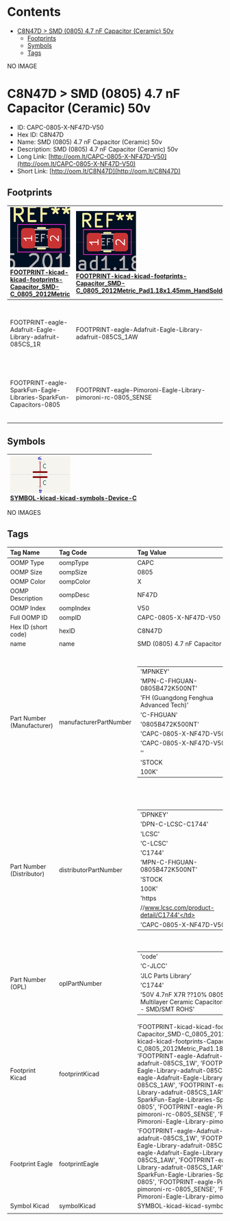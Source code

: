 



Contents
========

* [C8N47D > SMD (0805) 4.7 nF Capacitor (Ceramic) 50v](#c8n47d--smd-0805-47-nf-capacitor-ceramic-50v)
	* [Footprints](#footprints)
	* [Symbols](#symbols)
	* [Tags](#tags)
  
NO IMAGE  
# C8N47D > SMD (0805) 4.7 nF Capacitor (Ceramic) 50v

- ID: CAPC-0805-X-NF47D-V50
- Hex ID: C8N47D
- Name: SMD (0805) 4.7 nF Capacitor (Ceramic) 50v
- Description: SMD (0805) 4.7 nF Capacitor (Ceramic) 50v
- Long Link: [http://oom.lt/CAPC-0805-X-NF47D-V50](http://oom.lt/CAPC-0805-X-NF47D-V50)
- Short Link: [http://oom.lt/C8N47D](http://oom.lt/C8N47D)

## Footprints
  

|[![](https://raw.githubusercontent.com/oomlout/oomlout_OOMP_eda_V2/main/FOOTPRINT/kicad/kicad-footprints/Capacitor_SMD/C_0805_2012Metric/image_140.png)<br>FOOTPRINT-kicad-kicad-footprints-Capacitor_SMD-C_0805_2012Metric](https://github.com/oomlout/oomlout_OOMP_eda_V2/tree/main/FOOTPRINT/kicad/kicad-footprints/Capacitor_SMD/C_0805_2012Metric/)|[![](https://raw.githubusercontent.com/oomlout/oomlout_OOMP_eda_V2/main/FOOTPRINT/kicad/kicad-footprints/Capacitor_SMD/C_0805_2012Metric_Pad1.18x1.45mm_HandSolder/image_140.png)<br>FOOTPRINT-kicad-kicad-footprints-Capacitor_SMD-C_0805_2012Metric_Pad1.18x1.45mm_HandSolder](https://github.com/oomlout/oomlout_OOMP_eda_V2/tree/main/FOOTPRINT/kicad/kicad-footprints/Capacitor_SMD/C_0805_2012Metric_Pad1.18x1.45mm_HandSolder/)|![]()<br>FOOTPRINT-eagle-Adafruit-Eagle-Library-adafruit-085CS_1W|
| :--- | :--- | :--- |
|![]()<br>FOOTPRINT-eagle-Adafruit-Eagle-Library-adafruit-085CS_1R|![]()<br>FOOTPRINT-eagle-Adafruit-Eagle-Library-adafruit-085CS_1AW|![]()<br>FOOTPRINT-eagle-Adafruit-Eagle-Library-adafruit-085CS_1AR|
|![]()<br>FOOTPRINT-eagle-SparkFun-Eagle-Libraries-SparkFun-Capacitors-0805|![]()<br>FOOTPRINT-eagle-Pimoroni-Eagle-Library-pimoroni-rc-0805_SENSE|![]()<br>FOOTPRINT-eagle-Pimoroni-Eagle-Library-pimoroni-rc-0805|
||||

## Symbols
  

|[![](https://raw.githubusercontent.com/oomlout/oomlout_OOMP_eda_V2/main/SYMBOL/kicad/kicad-symbols/Device/C/image_140.png)<br>SYMBOL-kicad-kicad-symbols-Device-C](https://github.com/oomlout/oomlout_OOMP_eda_V2/tree/main/SYMBOL/kicad/kicad-symbols/Device/C/)|||
| :--- | :--- | :--- |
  
NO IMAGES  
## Tags
  

|Tag Name|Tag Code|Tag Value|
| :--- | :--- | :--- |
|OOMP Type|oompType|CAPC|
|OOMP Size|oompSize|0805|
|OOMP Color|oompColor|X|
|OOMP Description|oompDesc|NF47D|
|OOMP Index|oompIndex|V50|
|Full OOMP ID|oompID|CAPC-0805-X-NF47D-V50|
|Hex ID (short code)|hexID|C8N47D|
|name|name|SMD (0805) 4.7 nF Capacitor (Ceramic) 50v|
|Part Number (Manufacturer)|manufacturerPartNumber|<table><tr><td>'MPNKEY'</td></tr><tr><td> 'MPN-C-FHGUAN-0805B472K500NT'</td><td> 'MANUFACTURER'</td></tr><tr><td> 'FH (Guangdong Fenghua Advanced Tech)'</td><td> 'MANUCODE'</td></tr><tr><td> 'C-FHGUAN'</td><td> 'MPN'</td></tr><tr><td> '0805B472K500NT'</td><td> 'OOMPIDPARTIAL'</td></tr><tr><td> 'CAPC-0805-X-NF47D-V50'</td><td> 'OOMPID'</td></tr><tr><td> 'CAPC-0805-X-NF47D-V50'</td><td> 'LINK'</td></tr><tr><td> ''</td><td> 'tags'</td></tr><tr><td> 'STOCK</td></tr><tr><td>100K'</td></tr></table></td><td> <table><tr><td>'MPNKEY'</td></tr><tr><td> 'MPN-C-SAMSUN-CL21B472KBANNNC'</td><td> 'MANUFACTURER'</td></tr><tr><td> 'Samsung Electro-Mechanics'</td><td> 'MANUCODE'</td></tr><tr><td> 'C-SAMSUN'</td><td> 'MPN'</td></tr><tr><td> 'CL21B472KBANNNC'</td><td> 'OOMPIDPARTIAL'</td></tr><tr><td> 'CAPC-0805-X-NF47D-V50'</td><td> 'OOMPID'</td></tr><tr><td> 'CAPC-0805-X-NF47D-V50'</td><td> 'LINK'</td></tr><tr><td> ''</td><td> 'tags'</td></tr><tr><td> 'STOCK</td></tr><tr><td>1K'</td></tr></table></td><td> <table><tr><td>'MPNKEY'</td></tr><tr><td> 'MPN-C-TDK-C2012C0G1H472JT0J0N'</td><td> 'MANUFACTURER'</td></tr><tr><td> 'TDK'</td><td> 'MANUCODE'</td></tr><tr><td> 'C-TDK'</td><td> 'MPN'</td></tr><tr><td> 'C2012C0G1H472JT0J0N'</td><td> 'OOMPIDPARTIAL'</td></tr><tr><td> 'CAPC-0805-X-NF47D-V50'</td><td> 'OOMPID'</td></tr><tr><td> 'CAPC-0805-X-NF47D-V50'</td><td> 'LINK'</td></tr><tr><td> ''</td><td> 'tags'</td></tr><tr><td> </td></tr></table></td><td> <table><tr><td>'MPNKEY'</td></tr><tr><td> 'MPN-C-TDK-C2012X7R1H472KT000N'</td><td> 'MANUFACTURER'</td></tr><tr><td> 'TDK'</td><td> 'MANUCODE'</td></tr><tr><td> 'C-TDK'</td><td> 'MPN'</td></tr><tr><td> 'C2012X7R1H472KT000N'</td><td> 'OOMPIDPARTIAL'</td></tr><tr><td> 'CAPC-0805-X-NF47D-V50'</td><td> 'OOMPID'</td></tr><tr><td> 'CAPC-0805-X-NF47D-V50'</td><td> 'LINK'</td></tr><tr><td> ''</td><td> 'tags'</td></tr><tr><td> 'STOCK</td></tr><tr><td>1K'</td></tr></table></td><td> <table><tr><td>'MPNKEY'</td></tr><tr><td> 'MPN-C-MURATA-GRM2165C1H472JA01D'</td><td> 'MANUFACTURER'</td></tr><tr><td> 'Murata Electronics'</td><td> 'MANUCODE'</td></tr><tr><td> 'C-MURATA'</td><td> 'MPN'</td></tr><tr><td> 'GRM2165C1H472JA01D'</td><td> 'OOMPIDPARTIAL'</td></tr><tr><td> 'CAPC-0805-X-NF47D-V50'</td><td> 'OOMPID'</td></tr><tr><td> 'CAPC-0805-X-NF47D-V50'</td><td> 'LINK'</td></tr><tr><td> ''</td><td> 'tags'</td></tr><tr><td> 'STOCK</td></tr><tr><td>1K'</td></tr></table></td><td> <table><tr><td>'MPNKEY'</td></tr><tr><td> 'MPN-C-MURATA-GRM2162C1H472JA01D'</td><td> 'MANUFACTURER'</td></tr><tr><td> 'Murata Electronics'</td><td> 'MANUCODE'</td></tr><tr><td> 'C-MURATA'</td><td> 'MPN'</td></tr><tr><td> 'GRM2162C1H472JA01D'</td><td> 'OOMPIDPARTIAL'</td></tr><tr><td> 'CAPC-0805-X-NF47D-V50'</td><td> 'OOMPID'</td></tr><tr><td> 'CAPC-0805-X-NF47D-V50'</td><td> 'LINK'</td></tr><tr><td> ''</td><td> 'tags'</td></tr><tr><td> </td></tr></table></td><td> <table><tr><td>'MPNKEY'</td></tr><tr><td> 'MPN-C-IHHECH-C0805N472K050T'</td><td> 'MANUFACTURER'</td></tr><tr><td> 'IHHEC(HOLY STONE ENTERPRISE CO.</td><td> LTD)'</td><td> 'MANUCODE'</td></tr><tr><td> 'C-IHHECH'</td><td> 'MPN'</td></tr><tr><td> 'C0805N472K050T'</td><td> 'OOMPIDPARTIAL'</td></tr><tr><td> 'CAPC-0805-X-NF47D-V50'</td><td> 'OOMPID'</td></tr><tr><td> 'CAPC-0805-X-NF47D-V50'</td><td> 'LINK'</td></tr><tr><td> ''</td><td> 'tags'</td></tr><tr><td> 'STOCK</td></tr><tr><td>1K'</td></tr></table></td><td> <table><tr><td>'MPNKEY'</td></tr><tr><td> 'MPN-C-YAGEO-CC0805JKNPO9BN472'</td><td> 'MANUFACTURER'</td></tr><tr><td> 'YAGEO'</td><td> 'MANUCODE'</td></tr><tr><td> 'C-YAGEO'</td><td> 'MPN'</td></tr><tr><td> 'CC0805JKNPO9BN472'</td><td> 'OOMPIDPARTIAL'</td></tr><tr><td> 'CAPC-0805-X-NF47D-V50'</td><td> 'OOMPID'</td></tr><tr><td> 'CAPC-0805-X-NF47D-V50'</td><td> 'LINK'</td></tr><tr><td> ''</td><td> 'tags'</td></tr><tr><td> </td></tr></table></td><td> <table><tr><td>'MPNKEY'</td></tr><tr><td> 'MPN-C-YAGEO-CC0805KRX7R9BB472'</td><td> 'MANUFACTURER'</td></tr><tr><td> 'YAGEO'</td><td> 'MANUCODE'</td></tr><tr><td> 'C-YAGEO'</td><td> 'MPN'</td></tr><tr><td> 'CC0805KRX7R9BB472'</td><td> 'OOMPIDPARTIAL'</td></tr><tr><td> 'CAPC-0805-X-NF47D-V50'</td><td> 'OOMPID'</td></tr><tr><td> 'CAPC-0805-X-NF47D-V50'</td><td> 'LINK'</td></tr><tr><td> ''</td><td> 'tags'</td></tr><tr><td> 'STOCK</td></tr><tr><td>1K'</td></tr></table></td><td> <table><tr><td>'MPNKEY'</td></tr><tr><td> 'MPN-C-MURATA-GRM216R71H472KA01D'</td><td> 'MANUFACTURER'</td></tr><tr><td> 'Murata Electronics'</td><td> 'MANUCODE'</td></tr><tr><td> 'C-MURATA'</td><td> 'MPN'</td></tr><tr><td> 'GRM216R71H472KA01D'</td><td> 'OOMPIDPARTIAL'</td></tr><tr><td> 'CAPC-0805-X-NF47D-V50'</td><td> 'OOMPID'</td></tr><tr><td> 'CAPC-0805-X-NF47D-V50'</td><td> 'LINK'</td></tr><tr><td> ''</td><td> 'tags'</td></tr><tr><td> </td></tr></table></td><td> <table><tr><td>'MPNKEY'</td></tr><tr><td> 'MPN-C-WALSIN-0805B472K500CT'</td><td> 'MANUFACTURER'</td></tr><tr><td> 'Walsin Tech Corp'</td><td> 'MANUCODE'</td></tr><tr><td> 'C-WALSIN'</td><td> 'MPN'</td></tr><tr><td> '0805B472K500CT'</td><td> 'OOMPIDPARTIAL'</td></tr><tr><td> 'CAPC-0805-X-NF47D-V50'</td><td> 'OOMPID'</td></tr><tr><td> 'CAPC-0805-X-NF47D-V50'</td><td> 'LINK'</td></tr><tr><td> ''</td><td> 'tags'</td></tr><tr><td> 'STOCK</td></tr><tr><td>100K'</td></tr></table></td><td> <table><tr><td>'MPNKEY'</td></tr><tr><td> 'MPN-C-WALSIN-0805N472J500LT'</td><td> 'MANUFACTURER'</td></tr><tr><td> 'Walsin Tech Corp'</td><td> 'MANUCODE'</td></tr><tr><td> 'C-WALSIN'</td><td> 'MPN'</td></tr><tr><td> '0805N472J500LT'</td><td> 'OOMPIDPARTIAL'</td></tr><tr><td> 'CAPC-0805-X-NF47D-V50'</td><td> 'OOMPID'</td></tr><tr><td> 'CAPC-0805-X-NF47D-V50'</td><td> 'LINK'</td></tr><tr><td> ''</td><td> 'tags'</td></tr><tr><td> 'STOCK</td></tr><tr><td>1K'</td></tr></table></td><td> <table><tr><td>'MPNKEY'</td></tr><tr><td> 'MPN-C-KEMET-C0805C472K5RACAUTO'</td><td> 'MANUFACTURER'</td></tr><tr><td> 'KEMET'</td><td> 'MANUCODE'</td></tr><tr><td> 'C-KEMET'</td><td> 'MPN'</td></tr><tr><td> 'C0805C472K5RACAUTO'</td><td> 'OOMPIDPARTIAL'</td></tr><tr><td> 'CAPC-0805-X-NF47D-V50'</td><td> 'OOMPID'</td></tr><tr><td> 'CAPC-0805-X-NF47D-V50'</td><td> 'LINK'</td></tr><tr><td> ''</td><td> 'tags'</td></tr><tr><td> </td></tr></table></td><td> <table><tr><td>'MPNKEY'</td></tr><tr><td> 'MPN-C-KEMET-C0805F472K5RAC7800'</td><td> 'MANUFACTURER'</td></tr><tr><td> 'KEMET'</td><td> 'MANUCODE'</td></tr><tr><td> 'C-KEMET'</td><td> 'MPN'</td></tr><tr><td> 'C0805F472K5RAC7800'</td><td> 'OOMPIDPARTIAL'</td></tr><tr><td> 'CAPC-0805-X-NF47D-V50'</td><td> 'OOMPID'</td></tr><tr><td> 'CAPC-0805-X-NF47D-V50'</td><td> 'LINK'</td></tr><tr><td> ''</td><td> 'tags'</td></tr><tr><td> </td></tr></table></td><td> <table><tr><td>'MPNKEY'</td></tr><tr><td> 'MPN-C-MURATA-GCM2165C1H472JA16D'</td><td> 'MANUFACTURER'</td></tr><tr><td> 'Murata Electronics'</td><td> 'MANUCODE'</td></tr><tr><td> 'C-MURATA'</td><td> 'MPN'</td></tr><tr><td> 'GCM2165C1H472JA16D'</td><td> 'OOMPIDPARTIAL'</td></tr><tr><td> 'CAPC-0805-X-NF47D-V50'</td><td> 'OOMPID'</td></tr><tr><td> 'CAPC-0805-X-NF47D-V50'</td><td> 'LINK'</td></tr><tr><td> ''</td><td> 'tags'</td></tr><tr><td> </td></tr></table></td><td> <table><tr><td>'MPNKEY'</td></tr><tr><td> 'MPN-C-MURATA-GCM216R71H472KA37D'</td><td> 'MANUFACTURER'</td></tr><tr><td> 'Murata Electronics'</td><td> 'MANUCODE'</td></tr><tr><td> 'C-MURATA'</td><td> 'MPN'</td></tr><tr><td> 'GCM216R71H472KA37D'</td><td> 'OOMPIDPARTIAL'</td></tr><tr><td> 'CAPC-0805-X-NF47D-V50'</td><td> 'OOMPID'</td></tr><tr><td> 'CAPC-0805-X-NF47D-V50'</td><td> 'LINK'</td></tr><tr><td> ''</td><td> 'tags'</td></tr><tr><td> </td></tr></table></td><td> <table><tr><td>'MPNKEY'</td></tr><tr><td> 'MPN-C-CCTC-TCC0805X7R472K500DT'</td><td> 'MANUFACTURER'</td></tr><tr><td> 'CCTC'</td><td> 'MANUCODE'</td></tr><tr><td> 'C-CCTC'</td><td> 'MPN'</td></tr><tr><td> 'TCC0805X7R472K500DT'</td><td> 'OOMPIDPARTIAL'</td></tr><tr><td> 'CAPC-0805-X-NF47D-V50'</td><td> 'OOMPID'</td></tr><tr><td> 'CAPC-0805-X-NF47D-V50'</td><td> 'LINK'</td></tr><tr><td> ''</td><td> 'tags'</td></tr><tr><td> </td></tr></table></td><td> <table><tr><td>'MPNKEY'</td></tr><tr><td> 'MPN-C-WALSIN-0805B472J500CT'</td><td> 'MANUFACTURER'</td></tr><tr><td> 'Walsin Tech Corp'</td><td> 'MANUCODE'</td></tr><tr><td> 'C-WALSIN'</td><td> 'MPN'</td></tr><tr><td> '0805B472J500CT'</td><td> 'OOMPIDPARTIAL'</td></tr><tr><td> 'CAPC-0805-X-NF47D-V50'</td><td> 'OOMPID'</td></tr><tr><td> 'CAPC-0805-X-NF47D-V50'</td><td> 'LINK'</td></tr><tr><td> ''</td><td> 'tags'</td></tr><tr><td> </td></tr></table></td><td> <table><tr><td>'MPNKEY'</td></tr><tr><td> 'MPN-C-YAGEO-CC0805JRX7R9BB472'</td><td> 'MANUFACTURER'</td></tr><tr><td> 'YAGEO'</td><td> 'MANUCODE'</td></tr><tr><td> 'C-YAGEO'</td><td> 'MPN'</td></tr><tr><td> 'CC0805JRX7R9BB472'</td><td> 'OOMPIDPARTIAL'</td></tr><tr><td> 'CAPC-0805-X-NF47D-V50'</td><td> 'OOMPID'</td></tr><tr><td> 'CAPC-0805-X-NF47D-V50'</td><td> 'LINK'</td></tr><tr><td> ''</td><td> 'tags'</td></tr><tr><td> </td></tr></table></td><td> <table><tr><td>'MPNKEY'</td></tr><tr><td> 'MPN-C-TDK-CGA4C2C0G1H472JT0Y0N'</td><td> 'MANUFACTURER'</td></tr><tr><td> 'TDK'</td><td> 'MANUCODE'</td></tr><tr><td> 'C-TDK'</td><td> 'MPN'</td></tr><tr><td> 'CGA4C2C0G1H472JT0Y0N'</td><td> 'OOMPIDPARTIAL'</td></tr><tr><td> 'CAPC-0805-X-NF47D-V50'</td><td> 'OOMPID'</td></tr><tr><td> 'CAPC-0805-X-NF47D-V50'</td><td> 'LINK'</td></tr><tr><td> ''</td><td> 'tags'</td></tr><tr><td> 'STOCK</td></tr><tr><td>1K'</td></tr></table></td><td> <table><tr><td>'MPNKEY'</td></tr><tr><td> 'MPN-C-TDK-C2012C0G1H472JT0H0N'</td><td> 'MANUFACTURER'</td></tr><tr><td> 'TDK'</td><td> 'MANUCODE'</td></tr><tr><td> 'C-TDK'</td><td> 'MPN'</td></tr><tr><td> 'C2012C0G1H472JT0H0N'</td><td> 'OOMPIDPARTIAL'</td></tr><tr><td> 'CAPC-0805-X-NF47D-V50'</td><td> 'OOMPID'</td></tr><tr><td> 'CAPC-0805-X-NF47D-V50'</td><td> 'LINK'</td></tr><tr><td> ''</td><td> 'tags'</td></tr><tr><td> </td></tr></table></td><td> <table><tr><td>'MPNKEY'</td></tr><tr><td> 'MPN-C-CCTC-TCC0805X7R472J500DT'</td><td> 'MANUFACTURER'</td></tr><tr><td> 'CCTC'</td><td> 'MANUCODE'</td></tr><tr><td> 'C-CCTC'</td><td> 'MPN'</td></tr><tr><td> 'TCC0805X7R472J500DT'</td><td> 'OOMPIDPARTIAL'</td></tr><tr><td> 'CAPC-0805-X-NF47D-V50'</td><td> 'OOMPID'</td></tr><tr><td> 'CAPC-0805-X-NF47D-V50'</td><td> 'LINK'</td></tr><tr><td> ''</td><td> 'tags'</td></tr><tr><td> </td></tr></table></td><td> <table><tr><td>'MPNKEY'</td></tr><tr><td> 'MPN-C-WALSIN-0805B472M500CT'</td><td> 'MANUFACTURER'</td></tr><tr><td> 'Walsin Tech Corp'</td><td> 'MANUCODE'</td></tr><tr><td> 'C-WALSIN'</td><td> 'MPN'</td></tr><tr><td> '0805B472M500CT'</td><td> 'OOMPIDPARTIAL'</td></tr><tr><td> 'CAPC-0805-X-NF47D-V50'</td><td> 'OOMPID'</td></tr><tr><td> 'CAPC-0805-X-NF47D-V50'</td><td> 'LINK'</td></tr><tr><td> ''</td><td> 'tags'</td></tr><tr><td> </td></tr></table></td><td> <table><tr><td>'MPNKEY'</td></tr><tr><td> 'MPN-C-WALSIN-0805N472J500CT'</td><td> 'MANUFACTURER'</td></tr><tr><td> 'Walsin Tech Corp'</td><td> 'MANUCODE'</td></tr><tr><td> 'C-WALSIN'</td><td> 'MPN'</td></tr><tr><td> '0805N472J500CT'</td><td> 'OOMPIDPARTIAL'</td></tr><tr><td> 'CAPC-0805-X-NF47D-V50'</td><td> 'OOMPID'</td></tr><tr><td> 'CAPC-0805-X-NF47D-V50'</td><td> 'LINK'</td></tr><tr><td> ''</td><td> 'tags'</td></tr><tr><td> 'STOCK</td></tr><tr><td>1K'</td></tr></table></td><td> <table><tr><td>'MPNKEY'</td></tr><tr><td> 'MPN-C-JOHANS-500R15W472KV4T'</td><td> 'MANUFACTURER'</td></tr><tr><td> 'Johanson Dielectrics'</td><td> 'MANUCODE'</td></tr><tr><td> 'C-JOHANS'</td><td> 'MPN'</td></tr><tr><td> '500R15W472KV4T'</td><td> 'OOMPIDPARTIAL'</td></tr><tr><td> 'CAPC-0805-X-NF47D-V50'</td><td> 'OOMPID'</td></tr><tr><td> 'CAPC-0805-X-NF47D-V50'</td><td> 'LINK'</td></tr><tr><td> ''</td><td> 'tags'</td></tr><tr><td> </td></tr></table></td><td> <table><tr><td>'MPNKEY'</td></tr><tr><td> 'MPN-C-MURATA-GCM2165G1H472JA16D'</td><td> 'MANUFACTURER'</td></tr><tr><td> 'Murata Electronics'</td><td> 'MANUCODE'</td></tr><tr><td> 'C-MURATA'</td><td> 'MPN'</td></tr><tr><td> 'GCM2165G1H472JA16D'</td><td> 'OOMPIDPARTIAL'</td></tr><tr><td> 'CAPC-0805-X-NF47D-V50'</td><td> 'OOMPID'</td></tr><tr><td> 'CAPC-0805-X-NF47D-V50'</td><td> 'LINK'</td></tr><tr><td> ''</td><td> 'tags'</td></tr><tr><td> </td></tr></table></td><td> <table><tr><td>'MPNKEY'</td></tr><tr><td> 'MPN-C-CHINOC-HGC0805R7472K500NTHJ'</td><td> 'MANUFACTURER'</td></tr><tr><td> 'Chinocera'</td><td> 'MANUCODE'</td></tr><tr><td> 'C-CHINOC'</td><td> 'MPN'</td></tr><tr><td> 'HGC0805R7472K500NTHJ'</td><td> 'OOMPIDPARTIAL'</td></tr><tr><td> 'CAPC-0805-X-NF47D-V50'</td><td> 'OOMPID'</td></tr><tr><td> 'CAPC-0805-X-NF47D-V50'</td><td> 'LINK'</td></tr><tr><td> ''</td><td> 'tags'</td></tr><tr><td> </td></tr></table></td><td> <table><tr><td>'MPNKEY'</td></tr><tr><td> 'MPN-C-SAMSUN-CL21C472JBC1PNC'</td><td> 'MANUFACTURER'</td></tr><tr><td> 'Samsung Electro-Mechanics'</td><td> 'MANUCODE'</td></tr><tr><td> 'C-SAMSUN'</td><td> 'MPN'</td></tr><tr><td> 'CL21C472JBC1PNC'</td><td> 'OOMPIDPARTIAL'</td></tr><tr><td> 'CAPC-0805-X-NF47D-V50'</td><td> 'OOMPID'</td></tr><tr><td> 'CAPC-0805-X-NF47D-V50'</td><td> 'LINK'</td></tr><tr><td> ''</td><td> 'tags'</td></tr><tr><td> </td></tr></table></td><td> <table><tr><td>'MPNKEY'</td></tr><tr><td> 'MPN-C-TDK-C2012C0G1H472JT000N'</td><td> 'MANUFACTURER'</td></tr><tr><td> 'TDK'</td><td> 'MANUCODE'</td></tr><tr><td> 'C-TDK'</td><td> 'MPN'</td></tr><tr><td> 'C2012C0G1H472JT000N'</td><td> 'OOMPIDPARTIAL'</td></tr><tr><td> 'CAPC-0805-X-NF47D-V50'</td><td> 'OOMPID'</td></tr><tr><td> 'CAPC-0805-X-NF47D-V50'</td><td> 'LINK'</td></tr><tr><td> ''</td><td> 'tags'</td></tr><tr><td> </td></tr></table></td><td> <table><tr><td>'MPNKEY'</td></tr><tr><td> 'MPN-C-MURATA-GCJ216R71H472KA01D'</td><td> 'MANUFACTURER'</td></tr><tr><td> 'Murata Electronics'</td><td> 'MANUCODE'</td></tr><tr><td> 'C-MURATA'</td><td> 'MPN'</td></tr><tr><td> 'GCJ216R71H472KA01D'</td><td> 'OOMPIDPARTIAL'</td></tr><tr><td> 'CAPC-0805-X-NF47D-V50'</td><td> 'OOMPID'</td></tr><tr><td> 'CAPC-0805-X-NF47D-V50'</td><td> 'LINK'</td></tr><tr><td> ''</td><td> 'tags'</td></tr><tr><td> </td></tr></table></td><td> <table><tr><td>'MPNKEY'</td></tr><tr><td> 'MPN-C-YAGEO-CC0805GKNPO9BN472'</td><td> 'MANUFACTURER'</td></tr><tr><td> 'YAGEO'</td><td> 'MANUCODE'</td></tr><tr><td> 'C-YAGEO'</td><td> 'MPN'</td></tr><tr><td> 'CC0805GKNPO9BN472'</td><td> 'OOMPIDPARTIAL'</td></tr><tr><td> 'CAPC-0805-X-NF47D-V50'</td><td> 'OOMPID'</td></tr><tr><td> 'CAPC-0805-X-NF47D-V50'</td><td> 'LINK'</td></tr><tr><td> ''</td><td> 'tags'</td></tr><tr><td> </td></tr></table></td><td> <table><tr><td>'MPNKEY'</td></tr><tr><td> 'MPN-C-KEMET-C0805C472J5RACAUTO'</td><td> 'MANUFACTURER'</td></tr><tr><td> 'KEMET'</td><td> 'MANUCODE'</td></tr><tr><td> 'C-KEMET'</td><td> 'MPN'</td></tr><tr><td> 'C0805C472J5RACAUTO'</td><td> 'OOMPIDPARTIAL'</td></tr><tr><td> 'CAPC-0805-X-NF47D-V50'</td><td> 'OOMPID'</td></tr><tr><td> 'CAPC-0805-X-NF47D-V50'</td><td> 'LINK'</td></tr><tr><td> ''</td><td> 'tags'</td></tr><tr><td> </td></tr></table></td><td> <table><tr><td>'MPNKEY'</td></tr><tr><td> 'MPN-C-KYOCER-08055C472JAT2A'</td><td> 'MANUFACTURER'</td></tr><tr><td> 'Kyocera AVX'</td><td> 'MANUCODE'</td></tr><tr><td> 'C-KYOCER'</td><td> 'MPN'</td></tr><tr><td> '08055C472JAT2A'</td><td> 'OOMPIDPARTIAL'</td></tr><tr><td> 'CAPC-0805-X-NF47D-V50'</td><td> 'OOMPID'</td></tr><tr><td> 'CAPC-0805-X-NF47D-V50'</td><td> 'LINK'</td></tr><tr><td> ''</td><td> 'tags'</td></tr><tr><td> </td></tr></table></td><td> <table><tr><td>'MPNKEY'</td></tr><tr><td> 'MPN-C-KYOCER-08055C472KAT2A'</td><td> 'MANUFACTURER'</td></tr><tr><td> 'Kyocera AVX'</td><td> 'MANUCODE'</td></tr><tr><td> 'C-KYOCER'</td><td> 'MPN'</td></tr><tr><td> '08055C472KAT2A'</td><td> 'OOMPIDPARTIAL'</td></tr><tr><td> 'CAPC-0805-X-NF47D-V50'</td><td> 'OOMPID'</td></tr><tr><td> 'CAPC-0805-X-NF47D-V50'</td><td> 'LINK'</td></tr><tr><td> ''</td><td> 'tags'</td></tr><tr><td> </td></tr></table></td><td> <table><tr><td>'MPNKEY'</td></tr><tr><td> 'MPN-C-KEMET-C0805C472J5GAC7800'</td><td> 'MANUFACTURER'</td></tr><tr><td> 'KEMET'</td><td> 'MANUCODE'</td></tr><tr><td> 'C-KEMET'</td><td> 'MPN'</td></tr><tr><td> 'C0805C472J5GAC7800'</td><td> 'OOMPIDPARTIAL'</td></tr><tr><td> 'CAPC-0805-X-NF47D-V50'</td><td> 'OOMPID'</td></tr><tr><td> 'CAPC-0805-X-NF47D-V50'</td><td> 'LINK'</td></tr><tr><td> ''</td><td> 'tags'</td></tr><tr><td> </td></tr></table></td><td> <table><tr><td>'MPNKEY'</td></tr><tr><td> 'MPN-C-KEMET-C0805C472K5RAC7800'</td><td> 'MANUFACTURER'</td></tr><tr><td> 'KEMET'</td><td> 'MANUCODE'</td></tr><tr><td> 'C-KEMET'</td><td> 'MPN'</td></tr><tr><td> 'C0805C472K5RAC7800'</td><td> 'OOMPIDPARTIAL'</td></tr><tr><td> 'CAPC-0805-X-NF47D-V50'</td><td> 'OOMPID'</td></tr><tr><td> 'CAPC-0805-X-NF47D-V50'</td><td> 'LINK'</td></tr><tr><td> ''</td><td> 'tags'</td></tr><tr><td> </td></tr></table></td><td> <table><tr><td>'MPNKEY'</td></tr><tr><td> 'MPN-C-KEMET-C0805X472K5RACAUTO7210'</td><td> 'MANUFACTURER'</td></tr><tr><td> 'KEMET'</td><td> 'MANUCODE'</td></tr><tr><td> 'C-KEMET'</td><td> 'MPN'</td></tr><tr><td> 'C0805X472K5RACAUTO7210'</td><td> 'OOMPIDPARTIAL'</td></tr><tr><td> 'CAPC-0805-X-NF47D-V50'</td><td> 'OOMPID'</td></tr><tr><td> 'CAPC-0805-X-NF47D-V50'</td><td> 'LINK'</td></tr><tr><td> ''</td><td> 'tags'</td></tr><tr><td> </td></tr></table></td><td> <table><tr><td>'MPNKEY'</td></tr><tr><td> 'MPN-C-HUIJU-NL0805B472K500CPBN'</td><td> 'MANUFACTURER'</td></tr><tr><td> 'HUI JU'</td><td> 'MANUCODE'</td></tr><tr><td> 'C-HUIJU'</td><td> 'MPN'</td></tr><tr><td> 'NL0805B472K500CPBN'</td><td> 'OOMPIDPARTIAL'</td></tr><tr><td> 'CAPC-0805-X-NF47D-V50'</td><td> 'OOMPID'</td></tr><tr><td> 'CAPC-0805-X-NF47D-V50'</td><td> 'LINK'</td></tr><tr><td> ''</td><td> 'tags'</td></tr><tr><td> 'STOCK</td></tr><tr><td>1K'</td></tr></table></td><td> <table><tr><td>'MPNKEY'</td></tr><tr><td> 'MPN-C-YAGEO-AC0805KRX7R9BB472'</td><td> 'MANUFACTURER'</td></tr><tr><td> 'YAGEO'</td><td> 'MANUCODE'</td></tr><tr><td> 'C-YAGEO'</td><td> 'MPN'</td></tr><tr><td> 'AC0805KRX7R9BB472'</td><td> 'OOMPIDPARTIAL'</td></tr><tr><td> 'CAPC-0805-X-NF47D-V50'</td><td> 'OOMPID'</td></tr><tr><td> 'CAPC-0805-X-NF47D-V50'</td><td> 'LINK'</td></tr><tr><td> ''</td><td> 'tags'</td></tr><tr><td> </td></tr></table></td><td> <table><tr><td>'MPNKEY'</td></tr><tr><td> 'MPN-C-PSAPRO-FN21N472J500ECG'</td><td> 'MANUFACTURER'</td></tr><tr><td> 'PSA(Prosperity Dielectrics)'</td><td> 'MANUCODE'</td></tr><tr><td> 'C-PSAPRO'</td><td> 'MPN'</td></tr><tr><td> 'FN21N472J500ECG'</td><td> 'OOMPIDPARTIAL'</td></tr><tr><td> 'CAPC-0805-X-NF47D-V50'</td><td> 'OOMPID'</td></tr><tr><td> 'CAPC-0805-X-NF47D-V50'</td><td> 'LINK'</td></tr><tr><td> ''</td><td> 'tags'</td></tr><tr><td> </td></tr></table></td><td> <table><tr><td>'MPNKEY'</td></tr><tr><td> 'MPN-C-FHGUAN-0805CG472J500NT'</td><td> 'MANUFACTURER'</td></tr><tr><td> 'FH (Guangdong Fenghua Advanced Tech)'</td><td> 'MANUCODE'</td></tr><tr><td> 'C-FHGUAN'</td><td> 'MPN'</td></tr><tr><td> '0805CG472J500NT'</td><td> 'OOMPIDPARTIAL'</td></tr><tr><td> 'CAPC-0805-X-NF47D-V50'</td><td> 'OOMPID'</td></tr><tr><td> 'CAPC-0805-X-NF47D-V50'</td><td> 'LINK'</td></tr><tr><td> ''</td><td> 'tags'</td></tr><tr><td> 'STOCK</td></tr><tr><td>1K'</td></tr></table></td><td> <table><tr><td>'MPNKEY'</td></tr><tr><td> 'MPN-C-FHGUAN-0805B472J500NT'</td><td> 'MANUFACTURER'</td></tr><tr><td> 'FH (Guangdong Fenghua Advanced Tech)'</td><td> 'MANUCODE'</td></tr><tr><td> 'C-FHGUAN'</td><td> 'MPN'</td></tr><tr><td> '0805B472J500NT'</td><td> 'OOMPIDPARTIAL'</td></tr><tr><td> 'CAPC-0805-X-NF47D-V50'</td><td> 'OOMPID'</td></tr><tr><td> 'CAPC-0805-X-NF47D-V50'</td><td> 'LINK'</td></tr><tr><td> ''</td><td> 'tags'</td></tr><tr><td> </td></tr></table></td><td> <table><tr><td>'MPNKEY'</td></tr><tr><td> 'MPN-C-KEMET-C0805C472J5GECAUTO'</td><td> 'MANUFACTURER'</td></tr><tr><td> 'KEMET'</td><td> 'MANUCODE'</td></tr><tr><td> 'C-KEMET'</td><td> 'MPN'</td></tr><tr><td> 'C0805C472J5GECAUTO'</td><td> 'OOMPIDPARTIAL'</td></tr><tr><td> 'CAPC-0805-X-NF47D-V50'</td><td> 'OOMPID'</td></tr><tr><td> 'CAPC-0805-X-NF47D-V50'</td><td> 'LINK'</td></tr><tr><td> ''</td><td> 'tags'</td></tr><tr><td> </td></tr></table></td><td> <table><tr><td>'MPNKEY'</td></tr><tr><td> 'MPN-C-VISHAY-VJ0805Y472JLAAJ32'</td><td> 'MANUFACTURER'</td></tr><tr><td> 'Vishay Intertech'</td><td> 'MANUCODE'</td></tr><tr><td> 'C-VISHAY'</td><td> 'MPN'</td></tr><tr><td> 'VJ0805Y472JLAAJ32'</td><td> 'OOMPIDPARTIAL'</td></tr><tr><td> 'CAPC-0805-X-NF47D-V50'</td><td> 'OOMPID'</td></tr><tr><td> 'CAPC-0805-X-NF47D-V50'</td><td> 'LINK'</td></tr><tr><td> ''</td><td> 'tags'</td></tr><tr><td> </td></tr></table></td><td> <table><tr><td>'MPNKEY'</td></tr><tr><td> 'MPN-C-MURATA-GCM2165G1H472JA16J'</td><td> 'MANUFACTURER'</td></tr><tr><td> 'Murata Electronics'</td><td> 'MANUCODE'</td></tr><tr><td> 'C-MURATA'</td><td> 'MPN'</td></tr><tr><td> 'GCM2165G1H472JA16J'</td><td> 'OOMPIDPARTIAL'</td></tr><tr><td> 'CAPC-0805-X-NF47D-V50'</td><td> 'OOMPID'</td></tr><tr><td> 'CAPC-0805-X-NF47D-V50'</td><td> 'LINK'</td></tr><tr><td> ''</td><td> 'tags'</td></tr><tr><td> </td></tr></table></td><td> <table><tr><td>'MPNKEY'</td></tr><tr><td> 'MPN-C-KEMET-C0805C472K5RECAUTO7210'</td><td> 'MANUFACTURER'</td></tr><tr><td> 'KEMET'</td><td> 'MANUCODE'</td></tr><tr><td> 'C-KEMET'</td><td> 'MPN'</td></tr><tr><td> 'C0805C472K5RECAUTO7210'</td><td> 'OOMPIDPARTIAL'</td></tr><tr><td> 'CAPC-0805-X-NF47D-V50'</td><td> 'OOMPID'</td></tr><tr><td> 'CAPC-0805-X-NF47D-V50'</td><td> 'LINK'</td></tr><tr><td> ''</td><td> 'tags'</td></tr><tr><td> </td></tr></table></td><td> <table><tr><td>'MPNKEY'</td></tr><tr><td> 'MPN-C-KEMET-CDR01BX472AKWM'</td><td> 'MANUFACTURER'</td></tr><tr><td> 'KEMET'</td><td> 'MANUCODE'</td></tr><tr><td> 'C-KEMET'</td><td> 'MPN'</td></tr><tr><td> 'CDR01BX472AKWM'</td><td> 'OOMPIDPARTIAL'</td></tr><tr><td> 'CAPC-0805-X-NF47D-V50'</td><td> 'OOMPID'</td></tr><tr><td> 'CAPC-0805-X-NF47D-V50'</td><td> 'LINK'</td></tr><tr><td> ''</td><td> 'tags'</td></tr><tr><td> </td></tr></table></td><td> <table><tr><td>'MPNKEY'</td></tr><tr><td> 'MPN-C-KEMET-C0805C472F5JACAUTO'</td><td> 'MANUFACTURER'</td></tr><tr><td> 'KEMET'</td><td> 'MANUCODE'</td></tr><tr><td> 'C-KEMET'</td><td> 'MPN'</td></tr><tr><td> 'C0805C472F5JACAUTO'</td><td> 'OOMPIDPARTIAL'</td></tr><tr><td> 'CAPC-0805-X-NF47D-V50'</td><td> 'OOMPID'</td></tr><tr><td> 'CAPC-0805-X-NF47D-V50'</td><td> 'LINK'</td></tr><tr><td> ''</td><td> 'tags'</td></tr><tr><td> </td></tr></table></td><td> <table><tr><td>'MPNKEY'</td></tr><tr><td> 'MPN-C-KNOWLE-0805Y0500472JDT'</td><td> 'MANUFACTURER'</td></tr><tr><td> 'Knowles'</td><td> 'MANUCODE'</td></tr><tr><td> 'C-KNOWLE'</td><td> 'MPN'</td></tr><tr><td> '0805Y0500472JDT'</td><td> 'OOMPIDPARTIAL'</td></tr><tr><td> 'CAPC-0805-X-NF47D-V50'</td><td> 'OOMPID'</td></tr><tr><td> 'CAPC-0805-X-NF47D-V50'</td><td> 'LINK'</td></tr><tr><td> ''</td><td> 'tags'</td></tr><tr><td> </td></tr></table></td><td> <table><tr><td>'MPNKEY'</td></tr><tr><td> 'MPN-C-KNOWLE-0805Y0500472KDT'</td><td> 'MANUFACTURER'</td></tr><tr><td> 'Knowles'</td><td> 'MANUCODE'</td></tr><tr><td> 'C-KNOWLE'</td><td> 'MPN'</td></tr><tr><td> '0805Y0500472KDT'</td><td> 'OOMPIDPARTIAL'</td></tr><tr><td> 'CAPC-0805-X-NF47D-V50'</td><td> 'OOMPID'</td></tr><tr><td> 'CAPC-0805-X-NF47D-V50'</td><td> 'LINK'</td></tr><tr><td> ''</td><td> 'tags'</td></tr><tr><td> </td></tr></table></td><td> <table><tr><td>'MPNKEY'</td></tr><tr><td> 'MPN-C-KEMET-C0805X472F5JACAUTO'</td><td> 'MANUFACTURER'</td></tr><tr><td> 'KEMET'</td><td> 'MANUCODE'</td></tr><tr><td> 'C-KEMET'</td><td> 'MPN'</td></tr><tr><td> 'C0805X472F5JACAUTO'</td><td> 'OOMPIDPARTIAL'</td></tr><tr><td> 'CAPC-0805-X-NF47D-V50'</td><td> 'OOMPID'</td></tr><tr><td> 'CAPC-0805-X-NF47D-V50'</td><td> 'LINK'</td></tr><tr><td> ''</td><td> 'tags'</td></tr><tr><td> </td></tr></table></td><td> <table><tr><td>'MPNKEY'</td></tr><tr><td> 'MPN-C-VISHAY-CDR01BX472AMZRAT'</td><td> 'MANUFACTURER'</td></tr><tr><td> 'Vishay Intertech'</td><td> 'MANUCODE'</td></tr><tr><td> 'C-VISHAY'</td><td> 'MPN'</td></tr><tr><td> 'CDR01BX472AMZRAT'</td><td> 'OOMPIDPARTIAL'</td></tr><tr><td> 'CAPC-0805-X-NF47D-V50'</td><td> 'OOMPID'</td></tr><tr><td> 'CAPC-0805-X-NF47D-V50'</td><td> 'LINK'</td></tr><tr><td> ''</td><td> 'tags'</td></tr><tr><td> </td></tr></table></td><td> <table><tr><td>'MPNKEY'</td></tr><tr><td> 'MPN-C-VISHAY-CDR01BX472AMZSAT'</td><td> 'MANUFACTURER'</td></tr><tr><td> 'Vishay Intertech'</td><td> 'MANUCODE'</td></tr><tr><td> 'C-VISHAY'</td><td> 'MPN'</td></tr><tr><td> 'CDR01BX472AMZSAT'</td><td> 'OOMPIDPARTIAL'</td></tr><tr><td> 'CAPC-0805-X-NF47D-V50'</td><td> 'OOMPID'</td></tr><tr><td> 'CAPC-0805-X-NF47D-V50'</td><td> 'LINK'</td></tr><tr><td> ''</td><td> 'tags'</td></tr><tr><td> </td></tr></table></td><td> <table><tr><td>'MPNKEY'</td></tr><tr><td> 'MPN-C-VISHAY-CDR01BX472AMZMAT'</td><td> 'MANUFACTURER'</td></tr><tr><td> 'Vishay Intertech'</td><td> 'MANUCODE'</td></tr><tr><td> 'C-VISHAY'</td><td> 'MPN'</td></tr><tr><td> 'CDR01BX472AMZMAT'</td><td> 'OOMPIDPARTIAL'</td></tr><tr><td> 'CAPC-0805-X-NF47D-V50'</td><td> 'OOMPID'</td></tr><tr><td> 'CAPC-0805-X-NF47D-V50'</td><td> 'LINK'</td></tr><tr><td> ''</td><td> 'tags'</td></tr><tr><td> </td></tr></table></td><td> <table><tr><td>'MPNKEY'</td></tr><tr><td> 'MPN-C-VISHAY-CDR01BX472AKZSAT'</td><td> 'MANUFACTURER'</td></tr><tr><td> 'Vishay Intertech'</td><td> 'MANUCODE'</td></tr><tr><td> 'C-VISHAY'</td><td> 'MPN'</td></tr><tr><td> 'CDR01BX472AKZSAT'</td><td> 'OOMPIDPARTIAL'</td></tr><tr><td> 'CAPC-0805-X-NF47D-V50'</td><td> 'OOMPID'</td></tr><tr><td> 'CAPC-0805-X-NF47D-V50'</td><td> 'LINK'</td></tr><tr><td> ''</td><td> 'tags'</td></tr><tr><td> </td></tr></table></td><td> <table><tr><td>'MPNKEY'</td></tr><tr><td> 'MPN-C-VISHAY-CDR01BX472AKZPAT'</td><td> 'MANUFACTURER'</td></tr><tr><td> 'Vishay Intertech'</td><td> 'MANUCODE'</td></tr><tr><td> 'C-VISHAY'</td><td> 'MPN'</td></tr><tr><td> 'CDR01BX472AKZPAT'</td><td> 'OOMPIDPARTIAL'</td></tr><tr><td> 'CAPC-0805-X-NF47D-V50'</td><td> 'OOMPID'</td></tr><tr><td> 'CAPC-0805-X-NF47D-V50'</td><td> 'LINK'</td></tr><tr><td> ''</td><td> 'tags'</td></tr><tr><td> </td></tr></table></td><td> <table><tr><td>'MPNKEY'</td></tr><tr><td> 'MPN-C-VISHAY-CDR01BX472AKZMAT'</td><td> 'MANUFACTURER'</td></tr><tr><td> 'Vishay Intertech'</td><td> 'MANUCODE'</td></tr><tr><td> 'C-VISHAY'</td><td> 'MPN'</td></tr><tr><td> 'CDR01BX472AKZMAT'</td><td> 'OOMPIDPARTIAL'</td></tr><tr><td> 'CAPC-0805-X-NF47D-V50'</td><td> 'OOMPID'</td></tr><tr><td> 'CAPC-0805-X-NF47D-V50'</td><td> 'LINK'</td></tr><tr><td> ''</td><td> 'tags'</td></tr><tr><td> </td></tr></table></td><td> <table><tr><td>'MPNKEY'</td></tr><tr><td> 'MPN-C-KEMET-C0805X472F5JAC7800'</td><td> 'MANUFACTURER'</td></tr><tr><td> 'KEMET'</td><td> 'MANUCODE'</td></tr><tr><td> 'C-KEMET'</td><td> 'MPN'</td></tr><tr><td> 'C0805X472F5JAC7800'</td><td> 'OOMPIDPARTIAL'</td></tr><tr><td> 'CAPC-0805-X-NF47D-V50'</td><td> 'OOMPID'</td></tr><tr><td> 'CAPC-0805-X-NF47D-V50'</td><td> 'LINK'</td></tr><tr><td> ''</td><td> 'tags'</td></tr><tr><td> </td></tr></table>|
|Part Number (Distributor)|distributorPartNumber|<table><tr><td>'DPNKEY'</td></tr><tr><td> 'DPN-C-LCSC-C1744'</td><td> 'DISTRIBUTOR'</td></tr><tr><td> 'LCSC'</td><td> 'DISTRCODE'</td></tr><tr><td> 'C-LCSC'</td><td> 'DPN'</td></tr><tr><td> 'C1744'</td><td> 'MPN'</td></tr><tr><td> 'MPN-C-FHGUAN-0805B472K500NT'</td><td> 'TAGS'</td></tr><tr><td> 'STOCK</td></tr><tr><td>100K'</td><td> 'LINK'</td></tr><tr><td> 'https</td></tr><tr><td>//www.lcsc.com/product-detail/C1744'</td><td> 'OOMPID'</td></tr><tr><td> 'CAPC-0805-X-NF47D-V50'</td></tr></table></td><td> <table><tr><td>'DPNKEY'</td></tr><tr><td> 'DPN-C-LCSC-C50131'</td><td> 'DISTRIBUTOR'</td></tr><tr><td> 'LCSC'</td><td> 'DISTRCODE'</td></tr><tr><td> 'C-LCSC'</td><td> 'DPN'</td></tr><tr><td> 'C50131'</td><td> 'MPN'</td></tr><tr><td> 'MPN-C-SAMSUN-CL21B472KBANNNC'</td><td> 'TAGS'</td></tr><tr><td> 'STOCK</td></tr><tr><td>1K'</td><td> 'LINK'</td></tr><tr><td> 'https</td></tr><tr><td>//www.lcsc.com/product-detail/C50131'</td><td> 'OOMPID'</td></tr><tr><td> 'CAPC-0805-X-NF47D-V50'</td></tr></table></td><td> <table><tr><td>'DPNKEY'</td></tr><tr><td> 'DPN-C-LCSC-C76631'</td><td> 'DISTRIBUTOR'</td></tr><tr><td> 'LCSC'</td><td> 'DISTRCODE'</td></tr><tr><td> 'C-LCSC'</td><td> 'DPN'</td></tr><tr><td> 'C76631'</td><td> 'MPN'</td></tr><tr><td> 'MPN-C-TDK-C2012C0G1H472JT0J0N'</td><td> 'TAGS'</td></tr><tr><td> </td><td> 'LINK'</td></tr><tr><td> 'https</td></tr><tr><td>//www.lcsc.com/product-detail/C76631'</td><td> 'OOMPID'</td></tr><tr><td> 'CAPC-0805-X-NF47D-V50'</td></tr></table></td><td> <table><tr><td>'DPNKEY'</td></tr><tr><td> 'DPN-C-LCSC-C76650'</td><td> 'DISTRIBUTOR'</td></tr><tr><td> 'LCSC'</td><td> 'DISTRCODE'</td></tr><tr><td> 'C-LCSC'</td><td> 'DPN'</td></tr><tr><td> 'C76650'</td><td> 'MPN'</td></tr><tr><td> 'MPN-C-TDK-C2012X7R1H472KT000N'</td><td> 'TAGS'</td></tr><tr><td> 'STOCK</td></tr><tr><td>1K'</td><td> 'LINK'</td></tr><tr><td> 'https</td></tr><tr><td>//www.lcsc.com/product-detail/C76650'</td><td> 'OOMPID'</td></tr><tr><td> 'CAPC-0805-X-NF47D-V50'</td></tr></table></td><td> <table><tr><td>'DPNKEY'</td></tr><tr><td> 'DPN-C-LCSC-C77063'</td><td> 'DISTRIBUTOR'</td></tr><tr><td> 'LCSC'</td><td> 'DISTRCODE'</td></tr><tr><td> 'C-LCSC'</td><td> 'DPN'</td></tr><tr><td> 'C77063'</td><td> 'MPN'</td></tr><tr><td> 'MPN-C-MURATA-GRM2165C1H472JA01D'</td><td> 'TAGS'</td></tr><tr><td> 'STOCK</td></tr><tr><td>1K'</td><td> 'LINK'</td></tr><tr><td> 'https</td></tr><tr><td>//www.lcsc.com/product-detail/C77063'</td><td> 'OOMPID'</td></tr><tr><td> 'CAPC-0805-X-NF47D-V50'</td></tr></table></td><td> <table><tr><td>'DPNKEY'</td></tr><tr><td> 'DPN-C-LCSC-C86029'</td><td> 'DISTRIBUTOR'</td></tr><tr><td> 'LCSC'</td><td> 'DISTRCODE'</td></tr><tr><td> 'C-LCSC'</td><td> 'DPN'</td></tr><tr><td> 'C86029'</td><td> 'MPN'</td></tr><tr><td> 'MPN-C-MURATA-GRM2162C1H472JA01D'</td><td> 'TAGS'</td></tr><tr><td> </td><td> 'LINK'</td></tr><tr><td> 'https</td></tr><tr><td>//www.lcsc.com/product-detail/C86029'</td><td> 'OOMPID'</td></tr><tr><td> 'CAPC-0805-X-NF47D-V50'</td></tr></table></td><td> <table><tr><td>'DPNKEY'</td></tr><tr><td> 'DPN-C-LCSC-C105936'</td><td> 'DISTRIBUTOR'</td></tr><tr><td> 'LCSC'</td><td> 'DISTRCODE'</td></tr><tr><td> 'C-LCSC'</td><td> 'DPN'</td></tr><tr><td> 'C105936'</td><td> 'MPN'</td></tr><tr><td> 'MPN-C-IHHECH-C0805N472K050T'</td><td> 'TAGS'</td></tr><tr><td> 'STOCK</td></tr><tr><td>1K'</td><td> 'LINK'</td></tr><tr><td> 'https</td></tr><tr><td>//www.lcsc.com/product-detail/C105936'</td><td> 'OOMPID'</td></tr><tr><td> 'CAPC-0805-X-NF47D-V50'</td></tr></table></td><td> <table><tr><td>'DPNKEY'</td></tr><tr><td> 'DPN-C-LCSC-C107104'</td><td> 'DISTRIBUTOR'</td></tr><tr><td> 'LCSC'</td><td> 'DISTRCODE'</td></tr><tr><td> 'C-LCSC'</td><td> 'DPN'</td></tr><tr><td> 'C107104'</td><td> 'MPN'</td></tr><tr><td> 'MPN-C-YAGEO-CC0805JKNPO9BN472'</td><td> 'TAGS'</td></tr><tr><td> </td><td> 'LINK'</td></tr><tr><td> 'https</td></tr><tr><td>//www.lcsc.com/product-detail/C107104'</td><td> 'OOMPID'</td></tr><tr><td> 'CAPC-0805-X-NF47D-V50'</td></tr></table></td><td> <table><tr><td>'DPNKEY'</td></tr><tr><td> 'DPN-C-LCSC-C107153'</td><td> 'DISTRIBUTOR'</td></tr><tr><td> 'LCSC'</td><td> 'DISTRCODE'</td></tr><tr><td> 'C-LCSC'</td><td> 'DPN'</td></tr><tr><td> 'C107153'</td><td> 'MPN'</td></tr><tr><td> 'MPN-C-YAGEO-CC0805KRX7R9BB472'</td><td> 'TAGS'</td></tr><tr><td> 'STOCK</td></tr><tr><td>1K'</td><td> 'LINK'</td></tr><tr><td> 'https</td></tr><tr><td>//www.lcsc.com/product-detail/C107153'</td><td> 'OOMPID'</td></tr><tr><td> 'CAPC-0805-X-NF47D-V50'</td></tr></table></td><td> <table><tr><td>'DPNKEY'</td></tr><tr><td> 'DPN-C-LCSC-C117979'</td><td> 'DISTRIBUTOR'</td></tr><tr><td> 'LCSC'</td><td> 'DISTRCODE'</td></tr><tr><td> 'C-LCSC'</td><td> 'DPN'</td></tr><tr><td> 'C117979'</td><td> 'MPN'</td></tr><tr><td> 'MPN-C-MURATA-GRM216R71H472KA01D'</td><td> 'TAGS'</td></tr><tr><td> </td><td> 'LINK'</td></tr><tr><td> 'https</td></tr><tr><td>//www.lcsc.com/product-detail/C117979'</td><td> 'OOMPID'</td></tr><tr><td> 'CAPC-0805-X-NF47D-V50'</td></tr></table></td><td> <table><tr><td>'DPNKEY'</td></tr><tr><td> 'DPN-C-LCSC-C123621'</td><td> 'DISTRIBUTOR'</td></tr><tr><td> 'LCSC'</td><td> 'DISTRCODE'</td></tr><tr><td> 'C-LCSC'</td><td> 'DPN'</td></tr><tr><td> 'C123621'</td><td> 'MPN'</td></tr><tr><td> 'MPN-C-WALSIN-0805B472K500CT'</td><td> 'TAGS'</td></tr><tr><td> 'STOCK</td></tr><tr><td>100K'</td><td> 'LINK'</td></tr><tr><td> 'https</td></tr><tr><td>//www.lcsc.com/product-detail/C123621'</td><td> 'OOMPID'</td></tr><tr><td> 'CAPC-0805-X-NF47D-V50'</td></tr></table></td><td> <table><tr><td>'DPNKEY'</td></tr><tr><td> 'DPN-C-LCSC-C123649'</td><td> 'DISTRIBUTOR'</td></tr><tr><td> 'LCSC'</td><td> 'DISTRCODE'</td></tr><tr><td> 'C-LCSC'</td><td> 'DPN'</td></tr><tr><td> 'C123649'</td><td> 'MPN'</td></tr><tr><td> 'MPN-C-WALSIN-0805N472J500LT'</td><td> 'TAGS'</td></tr><tr><td> 'STOCK</td></tr><tr><td>1K'</td><td> 'LINK'</td></tr><tr><td> 'https</td></tr><tr><td>//www.lcsc.com/product-detail/C123649'</td><td> 'OOMPID'</td></tr><tr><td> 'CAPC-0805-X-NF47D-V50'</td></tr></table></td><td> <table><tr><td>'DPNKEY'</td></tr><tr><td> 'DPN-C-LCSC-C129659'</td><td> 'DISTRIBUTOR'</td></tr><tr><td> 'LCSC'</td><td> 'DISTRCODE'</td></tr><tr><td> 'C-LCSC'</td><td> 'DPN'</td></tr><tr><td> 'C129659'</td><td> 'MPN'</td></tr><tr><td> 'MPN-C-KEMET-C0805C472K5RACAUTO'</td><td> 'TAGS'</td></tr><tr><td> </td><td> 'LINK'</td></tr><tr><td> 'https</td></tr><tr><td>//www.lcsc.com/product-detail/C129659'</td><td> 'OOMPID'</td></tr><tr><td> 'CAPC-0805-X-NF47D-V50'</td></tr></table></td><td> <table><tr><td>'DPNKEY'</td></tr><tr><td> 'DPN-C-LCSC-C141166'</td><td> 'DISTRIBUTOR'</td></tr><tr><td> 'LCSC'</td><td> 'DISTRCODE'</td></tr><tr><td> 'C-LCSC'</td><td> 'DPN'</td></tr><tr><td> 'C141166'</td><td> 'MPN'</td></tr><tr><td> 'MPN-C-KEMET-C0805F472K5RAC7800'</td><td> 'TAGS'</td></tr><tr><td> </td><td> 'LINK'</td></tr><tr><td> 'https</td></tr><tr><td>//www.lcsc.com/product-detail/C141166'</td><td> 'OOMPID'</td></tr><tr><td> 'CAPC-0805-X-NF47D-V50'</td></tr></table></td><td> <table><tr><td>'DPNKEY'</td></tr><tr><td> 'DPN-C-LCSC-C161238'</td><td> 'DISTRIBUTOR'</td></tr><tr><td> 'LCSC'</td><td> 'DISTRCODE'</td></tr><tr><td> 'C-LCSC'</td><td> 'DPN'</td></tr><tr><td> 'C161238'</td><td> 'MPN'</td></tr><tr><td> 'MPN-C-MURATA-GCM2165C1H472JA16D'</td><td> 'TAGS'</td></tr><tr><td> </td><td> 'LINK'</td></tr><tr><td> 'https</td></tr><tr><td>//www.lcsc.com/product-detail/C161238'</td><td> 'OOMPID'</td></tr><tr><td> 'CAPC-0805-X-NF47D-V50'</td></tr></table></td><td> <table><tr><td>'DPNKEY'</td></tr><tr><td> 'DPN-C-LCSC-C161247'</td><td> 'DISTRIBUTOR'</td></tr><tr><td> 'LCSC'</td><td> 'DISTRCODE'</td></tr><tr><td> 'C-LCSC'</td><td> 'DPN'</td></tr><tr><td> 'C161247'</td><td> 'MPN'</td></tr><tr><td> 'MPN-C-MURATA-GCM216R71H472KA37D'</td><td> 'TAGS'</td></tr><tr><td> </td><td> 'LINK'</td></tr><tr><td> 'https</td></tr><tr><td>//www.lcsc.com/product-detail/C161247'</td><td> 'OOMPID'</td></tr><tr><td> 'CAPC-0805-X-NF47D-V50'</td></tr></table></td><td> <table><tr><td>'DPNKEY'</td></tr><tr><td> 'DPN-C-LCSC-C282766'</td><td> 'DISTRIBUTOR'</td></tr><tr><td> 'LCSC'</td><td> 'DISTRCODE'</td></tr><tr><td> 'C-LCSC'</td><td> 'DPN'</td></tr><tr><td> 'C282766'</td><td> 'MPN'</td></tr><tr><td> 'MPN-C-CCTC-TCC0805X7R472K500DT'</td><td> 'TAGS'</td></tr><tr><td> </td><td> 'LINK'</td></tr><tr><td> 'https</td></tr><tr><td>//www.lcsc.com/product-detail/C282766'</td><td> 'OOMPID'</td></tr><tr><td> 'CAPC-0805-X-NF47D-V50'</td></tr></table></td><td> <table><tr><td>'DPNKEY'</td></tr><tr><td> 'DPN-C-LCSC-C296078'</td><td> 'DISTRIBUTOR'</td></tr><tr><td> 'LCSC'</td><td> 'DISTRCODE'</td></tr><tr><td> 'C-LCSC'</td><td> 'DPN'</td></tr><tr><td> 'C296078'</td><td> 'MPN'</td></tr><tr><td> 'MPN-C-WALSIN-0805B472J500CT'</td><td> 'TAGS'</td></tr><tr><td> </td><td> 'LINK'</td></tr><tr><td> 'https</td></tr><tr><td>//www.lcsc.com/product-detail/C296078'</td><td> 'OOMPID'</td></tr><tr><td> 'CAPC-0805-X-NF47D-V50'</td></tr></table></td><td> <table><tr><td>'DPNKEY'</td></tr><tr><td> 'DPN-C-LCSC-C327170'</td><td> 'DISTRIBUTOR'</td></tr><tr><td> 'LCSC'</td><td> 'DISTRCODE'</td></tr><tr><td> 'C-LCSC'</td><td> 'DPN'</td></tr><tr><td> 'C327170'</td><td> 'MPN'</td></tr><tr><td> 'MPN-C-YAGEO-CC0805JRX7R9BB472'</td><td> 'TAGS'</td></tr><tr><td> </td><td> 'LINK'</td></tr><tr><td> 'https</td></tr><tr><td>//www.lcsc.com/product-detail/C327170'</td><td> 'OOMPID'</td></tr><tr><td> 'CAPC-0805-X-NF47D-V50'</td></tr></table></td><td> <table><tr><td>'DPNKEY'</td></tr><tr><td> 'DPN-C-LCSC-C338091'</td><td> 'DISTRIBUTOR'</td></tr><tr><td> 'LCSC'</td><td> 'DISTRCODE'</td></tr><tr><td> 'C-LCSC'</td><td> 'DPN'</td></tr><tr><td> 'C338091'</td><td> 'MPN'</td></tr><tr><td> 'MPN-C-TDK-CGA4C2C0G1H472JT0Y0N'</td><td> 'TAGS'</td></tr><tr><td> 'STOCK</td></tr><tr><td>1K'</td><td> 'LINK'</td></tr><tr><td> 'https</td></tr><tr><td>//www.lcsc.com/product-detail/C338091'</td><td> 'OOMPID'</td></tr><tr><td> 'CAPC-0805-X-NF47D-V50'</td></tr></table></td><td> <table><tr><td>'DPNKEY'</td></tr><tr><td> 'DPN-C-LCSC-C342964'</td><td> 'DISTRIBUTOR'</td></tr><tr><td> 'LCSC'</td><td> 'DISTRCODE'</td></tr><tr><td> 'C-LCSC'</td><td> 'DPN'</td></tr><tr><td> 'C342964'</td><td> 'MPN'</td></tr><tr><td> 'MPN-C-TDK-C2012C0G1H472JT0H0N'</td><td> 'TAGS'</td></tr><tr><td> </td><td> 'LINK'</td></tr><tr><td> 'https</td></tr><tr><td>//www.lcsc.com/product-detail/C342964'</td><td> 'OOMPID'</td></tr><tr><td> 'CAPC-0805-X-NF47D-V50'</td></tr></table></td><td> <table><tr><td>'DPNKEY'</td></tr><tr><td> 'DPN-C-LCSC-C376986'</td><td> 'DISTRIBUTOR'</td></tr><tr><td> 'LCSC'</td><td> 'DISTRCODE'</td></tr><tr><td> 'C-LCSC'</td><td> 'DPN'</td></tr><tr><td> 'C376986'</td><td> 'MPN'</td></tr><tr><td> 'MPN-C-CCTC-TCC0805X7R472J500DT'</td><td> 'TAGS'</td></tr><tr><td> </td><td> 'LINK'</td></tr><tr><td> 'https</td></tr><tr><td>//www.lcsc.com/product-detail/C376986'</td><td> 'OOMPID'</td></tr><tr><td> 'CAPC-0805-X-NF47D-V50'</td></tr></table></td><td> <table><tr><td>'DPNKEY'</td></tr><tr><td> 'DPN-C-LCSC-C384753'</td><td> 'DISTRIBUTOR'</td></tr><tr><td> 'LCSC'</td><td> 'DISTRCODE'</td></tr><tr><td> 'C-LCSC'</td><td> 'DPN'</td></tr><tr><td> 'C384753'</td><td> 'MPN'</td></tr><tr><td> 'MPN-C-WALSIN-0805B472M500CT'</td><td> 'TAGS'</td></tr><tr><td> </td><td> 'LINK'</td></tr><tr><td> 'https</td></tr><tr><td>//www.lcsc.com/product-detail/C384753'</td><td> 'OOMPID'</td></tr><tr><td> 'CAPC-0805-X-NF47D-V50'</td></tr></table></td><td> <table><tr><td>'DPNKEY'</td></tr><tr><td> 'DPN-C-LCSC-C396761'</td><td> 'DISTRIBUTOR'</td></tr><tr><td> 'LCSC'</td><td> 'DISTRCODE'</td></tr><tr><td> 'C-LCSC'</td><td> 'DPN'</td></tr><tr><td> 'C396761'</td><td> 'MPN'</td></tr><tr><td> 'MPN-C-WALSIN-0805N472J500CT'</td><td> 'TAGS'</td></tr><tr><td> 'STOCK</td></tr><tr><td>1K'</td><td> 'LINK'</td></tr><tr><td> 'https</td></tr><tr><td>//www.lcsc.com/product-detail/C396761'</td><td> 'OOMPID'</td></tr><tr><td> 'CAPC-0805-X-NF47D-V50'</td></tr></table></td><td> <table><tr><td>'DPNKEY'</td></tr><tr><td> 'DPN-C-LCSC-C431001'</td><td> 'DISTRIBUTOR'</td></tr><tr><td> 'LCSC'</td><td> 'DISTRCODE'</td></tr><tr><td> 'C-LCSC'</td><td> 'DPN'</td></tr><tr><td> 'C431001'</td><td> 'MPN'</td></tr><tr><td> 'MPN-C-JOHANS-500R15W472KV4T'</td><td> 'TAGS'</td></tr><tr><td> </td><td> 'LINK'</td></tr><tr><td> 'https</td></tr><tr><td>//www.lcsc.com/product-detail/C431001'</td><td> 'OOMPID'</td></tr><tr><td> 'CAPC-0805-X-NF47D-V50'</td></tr></table></td><td> <table><tr><td>'DPNKEY'</td></tr><tr><td> 'DPN-C-LCSC-C437475'</td><td> 'DISTRIBUTOR'</td></tr><tr><td> 'LCSC'</td><td> 'DISTRCODE'</td></tr><tr><td> 'C-LCSC'</td><td> 'DPN'</td></tr><tr><td> 'C437475'</td><td> 'MPN'</td></tr><tr><td> 'MPN-C-MURATA-GCM2165G1H472JA16D'</td><td> 'TAGS'</td></tr><tr><td> </td><td> 'LINK'</td></tr><tr><td> 'https</td></tr><tr><td>//www.lcsc.com/product-detail/C437475'</td><td> 'OOMPID'</td></tr><tr><td> 'CAPC-0805-X-NF47D-V50'</td></tr></table></td><td> <table><tr><td>'DPNKEY'</td></tr><tr><td> 'DPN-C-LCSC-C465166'</td><td> 'DISTRIBUTOR'</td></tr><tr><td> 'LCSC'</td><td> 'DISTRCODE'</td></tr><tr><td> 'C-LCSC'</td><td> 'DPN'</td></tr><tr><td> 'C465166'</td><td> 'MPN'</td></tr><tr><td> 'MPN-C-CHINOC-HGC0805R7472K500NTHJ'</td><td> 'TAGS'</td></tr><tr><td> </td><td> 'LINK'</td></tr><tr><td> 'https</td></tr><tr><td>//www.lcsc.com/product-detail/C465166'</td><td> 'OOMPID'</td></tr><tr><td> 'CAPC-0805-X-NF47D-V50'</td></tr></table></td><td> <table><tr><td>'DPNKEY'</td></tr><tr><td> 'DPN-C-LCSC-C472844'</td><td> 'DISTRIBUTOR'</td></tr><tr><td> 'LCSC'</td><td> 'DISTRCODE'</td></tr><tr><td> 'C-LCSC'</td><td> 'DPN'</td></tr><tr><td> 'C472844'</td><td> 'MPN'</td></tr><tr><td> 'MPN-C-SAMSUN-CL21C472JBC1PNC'</td><td> 'TAGS'</td></tr><tr><td> </td><td> 'LINK'</td></tr><tr><td> 'https</td></tr><tr><td>//www.lcsc.com/product-detail/C472844'</td><td> 'OOMPID'</td></tr><tr><td> 'CAPC-0805-X-NF47D-V50'</td></tr></table></td><td> <table><tr><td>'DPNKEY'</td></tr><tr><td> 'DPN-C-LCSC-C508855'</td><td> 'DISTRIBUTOR'</td></tr><tr><td> 'LCSC'</td><td> 'DISTRCODE'</td></tr><tr><td> 'C-LCSC'</td><td> 'DPN'</td></tr><tr><td> 'C508855'</td><td> 'MPN'</td></tr><tr><td> 'MPN-C-TDK-C2012C0G1H472JT000N'</td><td> 'TAGS'</td></tr><tr><td> </td><td> 'LINK'</td></tr><tr><td> 'https</td></tr><tr><td>//www.lcsc.com/product-detail/C508855'</td><td> 'OOMPID'</td></tr><tr><td> 'CAPC-0805-X-NF47D-V50'</td></tr></table></td><td> <table><tr><td>'DPNKEY'</td></tr><tr><td> 'DPN-C-LCSC-C524547'</td><td> 'DISTRIBUTOR'</td></tr><tr><td> 'LCSC'</td><td> 'DISTRCODE'</td></tr><tr><td> 'C-LCSC'</td><td> 'DPN'</td></tr><tr><td> 'C524547'</td><td> 'MPN'</td></tr><tr><td> 'MPN-C-MURATA-GCJ216R71H472KA01D'</td><td> 'TAGS'</td></tr><tr><td> </td><td> 'LINK'</td></tr><tr><td> 'https</td></tr><tr><td>//www.lcsc.com/product-detail/C524547'</td><td> 'OOMPID'</td></tr><tr><td> 'CAPC-0805-X-NF47D-V50'</td></tr></table></td><td> <table><tr><td>'DPNKEY'</td></tr><tr><td> 'DPN-C-LCSC-C541557'</td><td> 'DISTRIBUTOR'</td></tr><tr><td> 'LCSC'</td><td> 'DISTRCODE'</td></tr><tr><td> 'C-LCSC'</td><td> 'DPN'</td></tr><tr><td> 'C541557'</td><td> 'MPN'</td></tr><tr><td> 'MPN-C-YAGEO-CC0805GKNPO9BN472'</td><td> 'TAGS'</td></tr><tr><td> </td><td> 'LINK'</td></tr><tr><td> 'https</td></tr><tr><td>//www.lcsc.com/product-detail/C541557'</td><td> 'OOMPID'</td></tr><tr><td> 'CAPC-0805-X-NF47D-V50'</td></tr></table></td><td> <table><tr><td>'DPNKEY'</td></tr><tr><td> 'DPN-C-LCSC-C561835'</td><td> 'DISTRIBUTOR'</td></tr><tr><td> 'LCSC'</td><td> 'DISTRCODE'</td></tr><tr><td> 'C-LCSC'</td><td> 'DPN'</td></tr><tr><td> 'C561835'</td><td> 'MPN'</td></tr><tr><td> 'MPN-C-KEMET-C0805C472J5RACAUTO'</td><td> 'TAGS'</td></tr><tr><td> </td><td> 'LINK'</td></tr><tr><td> 'https</td></tr><tr><td>//www.lcsc.com/product-detail/C561835'</td><td> 'OOMPID'</td></tr><tr><td> 'CAPC-0805-X-NF47D-V50'</td></tr></table></td><td> <table><tr><td>'DPNKEY'</td></tr><tr><td> 'DPN-C-LCSC-C597415'</td><td> 'DISTRIBUTOR'</td></tr><tr><td> 'LCSC'</td><td> 'DISTRCODE'</td></tr><tr><td> 'C-LCSC'</td><td> 'DPN'</td></tr><tr><td> 'C597415'</td><td> 'MPN'</td></tr><tr><td> 'MPN-C-KYOCER-08055C472JAT2A'</td><td> 'TAGS'</td></tr><tr><td> </td><td> 'LINK'</td></tr><tr><td> 'https</td></tr><tr><td>//www.lcsc.com/product-detail/C597415'</td><td> 'OOMPID'</td></tr><tr><td> 'CAPC-0805-X-NF47D-V50'</td></tr></table></td><td> <table><tr><td>'DPNKEY'</td></tr><tr><td> 'DPN-C-LCSC-C597416'</td><td> 'DISTRIBUTOR'</td></tr><tr><td> 'LCSC'</td><td> 'DISTRCODE'</td></tr><tr><td> 'C-LCSC'</td><td> 'DPN'</td></tr><tr><td> 'C597416'</td><td> 'MPN'</td></tr><tr><td> 'MPN-C-KYOCER-08055C472KAT2A'</td><td> 'TAGS'</td></tr><tr><td> </td><td> 'LINK'</td></tr><tr><td> 'https</td></tr><tr><td>//www.lcsc.com/product-detail/C597416'</td><td> 'OOMPID'</td></tr><tr><td> 'CAPC-0805-X-NF47D-V50'</td></tr></table></td><td> <table><tr><td>'DPNKEY'</td></tr><tr><td> 'DPN-C-LCSC-C599932'</td><td> 'DISTRIBUTOR'</td></tr><tr><td> 'LCSC'</td><td> 'DISTRCODE'</td></tr><tr><td> 'C-LCSC'</td><td> 'DPN'</td></tr><tr><td> 'C599932'</td><td> 'MPN'</td></tr><tr><td> 'MPN-C-KEMET-C0805C472J5GAC7800'</td><td> 'TAGS'</td></tr><tr><td> </td><td> 'LINK'</td></tr><tr><td> 'https</td></tr><tr><td>//www.lcsc.com/product-detail/C599932'</td><td> 'OOMPID'</td></tr><tr><td> 'CAPC-0805-X-NF47D-V50'</td></tr></table></td><td> <table><tr><td>'DPNKEY'</td></tr><tr><td> 'DPN-C-LCSC-C599936'</td><td> 'DISTRIBUTOR'</td></tr><tr><td> 'LCSC'</td><td> 'DISTRCODE'</td></tr><tr><td> 'C-LCSC'</td><td> 'DPN'</td></tr><tr><td> 'C599936'</td><td> 'MPN'</td></tr><tr><td> 'MPN-C-KEMET-C0805C472K5RAC7800'</td><td> 'TAGS'</td></tr><tr><td> </td><td> 'LINK'</td></tr><tr><td> 'https</td></tr><tr><td>//www.lcsc.com/product-detail/C599936'</td><td> 'OOMPID'</td></tr><tr><td> 'CAPC-0805-X-NF47D-V50'</td></tr></table></td><td> <table><tr><td>'DPNKEY'</td></tr><tr><td> 'DPN-C-LCSC-C599988'</td><td> 'DISTRIBUTOR'</td></tr><tr><td> 'LCSC'</td><td> 'DISTRCODE'</td></tr><tr><td> 'C-LCSC'</td><td> 'DPN'</td></tr><tr><td> 'C599988'</td><td> 'MPN'</td></tr><tr><td> 'MPN-C-KEMET-C0805X472K5RACAUTO7210'</td><td> 'TAGS'</td></tr><tr><td> </td><td> 'LINK'</td></tr><tr><td> 'https</td></tr><tr><td>//www.lcsc.com/product-detail/C599988'</td><td> 'OOMPID'</td></tr><tr><td> 'CAPC-0805-X-NF47D-V50'</td></tr></table></td><td> <table><tr><td>'DPNKEY'</td></tr><tr><td> 'DPN-C-LCSC-C717014'</td><td> 'DISTRIBUTOR'</td></tr><tr><td> 'LCSC'</td><td> 'DISTRCODE'</td></tr><tr><td> 'C-LCSC'</td><td> 'DPN'</td></tr><tr><td> 'C717014'</td><td> 'MPN'</td></tr><tr><td> 'MPN-C-HUIJU-NL0805B472K500CPBN'</td><td> 'TAGS'</td></tr><tr><td> 'STOCK</td></tr><tr><td>1K'</td><td> 'LINK'</td></tr><tr><td> 'https</td></tr><tr><td>//www.lcsc.com/product-detail/C717014'</td><td> 'OOMPID'</td></tr><tr><td> 'CAPC-0805-X-NF47D-V50'</td></tr></table></td><td> <table><tr><td>'DPNKEY'</td></tr><tr><td> 'DPN-C-LCSC-C726596'</td><td> 'DISTRIBUTOR'</td></tr><tr><td> 'LCSC'</td><td> 'DISTRCODE'</td></tr><tr><td> 'C-LCSC'</td><td> 'DPN'</td></tr><tr><td> 'C726596'</td><td> 'MPN'</td></tr><tr><td> 'MPN-C-YAGEO-AC0805KRX7R9BB472'</td><td> 'TAGS'</td></tr><tr><td> </td><td> 'LINK'</td></tr><tr><td> 'https</td></tr><tr><td>//www.lcsc.com/product-detail/C726596'</td><td> 'OOMPID'</td></tr><tr><td> 'CAPC-0805-X-NF47D-V50'</td></tr></table></td><td> <table><tr><td>'DPNKEY'</td></tr><tr><td> 'DPN-C-LCSC-C784096'</td><td> 'DISTRIBUTOR'</td></tr><tr><td> 'LCSC'</td><td> 'DISTRCODE'</td></tr><tr><td> 'C-LCSC'</td><td> 'DPN'</td></tr><tr><td> 'C784096'</td><td> 'MPN'</td></tr><tr><td> 'MPN-C-PSAPRO-FN21N472J500ECG'</td><td> 'TAGS'</td></tr><tr><td> </td><td> 'LINK'</td></tr><tr><td> 'https</td></tr><tr><td>//www.lcsc.com/product-detail/C784096'</td><td> 'OOMPID'</td></tr><tr><td> 'CAPC-0805-X-NF47D-V50'</td></tr></table></td><td> <table><tr><td>'DPNKEY'</td></tr><tr><td> 'DPN-C-LCSC-C880299'</td><td> 'DISTRIBUTOR'</td></tr><tr><td> 'LCSC'</td><td> 'DISTRCODE'</td></tr><tr><td> 'C-LCSC'</td><td> 'DPN'</td></tr><tr><td> 'C880299'</td><td> 'MPN'</td></tr><tr><td> 'MPN-C-FHGUAN-0805CG472J500NT'</td><td> 'TAGS'</td></tr><tr><td> 'STOCK</td></tr><tr><td>1K'</td><td> 'LINK'</td></tr><tr><td> 'https</td></tr><tr><td>//www.lcsc.com/product-detail/C880299'</td><td> 'OOMPID'</td></tr><tr><td> 'CAPC-0805-X-NF47D-V50'</td></tr></table></td><td> <table><tr><td>'DPNKEY'</td></tr><tr><td> 'DPN-C-LCSC-C880321'</td><td> 'DISTRIBUTOR'</td></tr><tr><td> 'LCSC'</td><td> 'DISTRCODE'</td></tr><tr><td> 'C-LCSC'</td><td> 'DPN'</td></tr><tr><td> 'C880321'</td><td> 'MPN'</td></tr><tr><td> 'MPN-C-FHGUAN-0805B472J500NT'</td><td> 'TAGS'</td></tr><tr><td> </td><td> 'LINK'</td></tr><tr><td> 'https</td></tr><tr><td>//www.lcsc.com/product-detail/C880321'</td><td> 'OOMPID'</td></tr><tr><td> 'CAPC-0805-X-NF47D-V50'</td></tr></table></td><td> <table><tr><td>'DPNKEY'</td></tr><tr><td> 'DPN-C-LCSC-C1513189'</td><td> 'DISTRIBUTOR'</td></tr><tr><td> 'LCSC'</td><td> 'DISTRCODE'</td></tr><tr><td> 'C-LCSC'</td><td> 'DPN'</td></tr><tr><td> 'C1513189'</td><td> 'MPN'</td></tr><tr><td> 'MPN-C-KEMET-C0805C472J5GECAUTO'</td><td> 'TAGS'</td></tr><tr><td> </td><td> 'LINK'</td></tr><tr><td> 'https</td></tr><tr><td>//www.lcsc.com/product-detail/C1513189'</td><td> 'OOMPID'</td></tr><tr><td> 'CAPC-0805-X-NF47D-V50'</td></tr></table></td><td> <table><tr><td>'DPNKEY'</td></tr><tr><td> 'DPN-C-LCSC-C1516159'</td><td> 'DISTRIBUTOR'</td></tr><tr><td> 'LCSC'</td><td> 'DISTRCODE'</td></tr><tr><td> 'C-LCSC'</td><td> 'DPN'</td></tr><tr><td> 'C1516159'</td><td> 'MPN'</td></tr><tr><td> 'MPN-C-VISHAY-VJ0805Y472JLAAJ32'</td><td> 'TAGS'</td></tr><tr><td> </td><td> 'LINK'</td></tr><tr><td> 'https</td></tr><tr><td>//www.lcsc.com/product-detail/C1516159'</td><td> 'OOMPID'</td></tr><tr><td> 'CAPC-0805-X-NF47D-V50'</td></tr></table></td><td> <table><tr><td>'DPNKEY'</td></tr><tr><td> 'DPN-C-LCSC-C1518305'</td><td> 'DISTRIBUTOR'</td></tr><tr><td> 'LCSC'</td><td> 'DISTRCODE'</td></tr><tr><td> 'C-LCSC'</td><td> 'DPN'</td></tr><tr><td> 'C1518305'</td><td> 'MPN'</td></tr><tr><td> 'MPN-C-MURATA-GCM2165G1H472JA16J'</td><td> 'TAGS'</td></tr><tr><td> </td><td> 'LINK'</td></tr><tr><td> 'https</td></tr><tr><td>//www.lcsc.com/product-detail/C1518305'</td><td> 'OOMPID'</td></tr><tr><td> 'CAPC-0805-X-NF47D-V50'</td></tr></table></td><td> <table><tr><td>'DPNKEY'</td></tr><tr><td> 'DPN-C-LCSC-C1625617'</td><td> 'DISTRIBUTOR'</td></tr><tr><td> 'LCSC'</td><td> 'DISTRCODE'</td></tr><tr><td> 'C-LCSC'</td><td> 'DPN'</td></tr><tr><td> 'C1625617'</td><td> 'MPN'</td></tr><tr><td> 'MPN-C-KEMET-C0805C472K5RECAUTO7210'</td><td> 'TAGS'</td></tr><tr><td> </td><td> 'LINK'</td></tr><tr><td> 'https</td></tr><tr><td>//www.lcsc.com/product-detail/C1625617'</td><td> 'OOMPID'</td></tr><tr><td> 'CAPC-0805-X-NF47D-V50'</td></tr></table></td><td> <table><tr><td>'DPNKEY'</td></tr><tr><td> 'DPN-C-LCSC-C1641149'</td><td> 'DISTRIBUTOR'</td></tr><tr><td> 'LCSC'</td><td> 'DISTRCODE'</td></tr><tr><td> 'C-LCSC'</td><td> 'DPN'</td></tr><tr><td> 'C1641149'</td><td> 'MPN'</td></tr><tr><td> 'MPN-C-KEMET-CDR01BX472AKWM'</td><td> 'TAGS'</td></tr><tr><td> </td><td> 'LINK'</td></tr><tr><td> 'https</td></tr><tr><td>//www.lcsc.com/product-detail/C1641149'</td><td> 'OOMPID'</td></tr><tr><td> 'CAPC-0805-X-NF47D-V50'</td></tr></table></td><td> <table><tr><td>'DPNKEY'</td></tr><tr><td> 'DPN-C-LCSC-C2312007'</td><td> 'DISTRIBUTOR'</td></tr><tr><td> 'LCSC'</td><td> 'DISTRCODE'</td></tr><tr><td> 'C-LCSC'</td><td> 'DPN'</td></tr><tr><td> 'C2312007'</td><td> 'MPN'</td></tr><tr><td> 'MPN-C-KEMET-C0805C472F5JACAUTO'</td><td> 'TAGS'</td></tr><tr><td> </td><td> 'LINK'</td></tr><tr><td> 'https</td></tr><tr><td>//www.lcsc.com/product-detail/C2312007'</td><td> 'OOMPID'</td></tr><tr><td> 'CAPC-0805-X-NF47D-V50'</td></tr></table></td><td> <table><tr><td>'DPNKEY'</td></tr><tr><td> 'DPN-C-LCSC-C2312383'</td><td> 'DISTRIBUTOR'</td></tr><tr><td> 'LCSC'</td><td> 'DISTRCODE'</td></tr><tr><td> 'C-LCSC'</td><td> 'DPN'</td></tr><tr><td> 'C2312383'</td><td> 'MPN'</td></tr><tr><td> 'MPN-C-KNOWLE-0805Y0500472JDT'</td><td> 'TAGS'</td></tr><tr><td> </td><td> 'LINK'</td></tr><tr><td> 'https</td></tr><tr><td>//www.lcsc.com/product-detail/C2312383'</td><td> 'OOMPID'</td></tr><tr><td> 'CAPC-0805-X-NF47D-V50'</td></tr></table></td><td> <table><tr><td>'DPNKEY'</td></tr><tr><td> 'DPN-C-LCSC-C2314175'</td><td> 'DISTRIBUTOR'</td></tr><tr><td> 'LCSC'</td><td> 'DISTRCODE'</td></tr><tr><td> 'C-LCSC'</td><td> 'DPN'</td></tr><tr><td> 'C2314175'</td><td> 'MPN'</td></tr><tr><td> 'MPN-C-KNOWLE-0805Y0500472KDT'</td><td> 'TAGS'</td></tr><tr><td> </td><td> 'LINK'</td></tr><tr><td> 'https</td></tr><tr><td>//www.lcsc.com/product-detail/C2314175'</td><td> 'OOMPID'</td></tr><tr><td> 'CAPC-0805-X-NF47D-V50'</td></tr></table></td><td> <table><tr><td>'DPNKEY'</td></tr><tr><td> 'DPN-C-LCSC-C2319097'</td><td> 'DISTRIBUTOR'</td></tr><tr><td> 'LCSC'</td><td> 'DISTRCODE'</td></tr><tr><td> 'C-LCSC'</td><td> 'DPN'</td></tr><tr><td> 'C2319097'</td><td> 'MPN'</td></tr><tr><td> 'MPN-C-KEMET-C0805X472F5JACAUTO'</td><td> 'TAGS'</td></tr><tr><td> </td><td> 'LINK'</td></tr><tr><td> 'https</td></tr><tr><td>//www.lcsc.com/product-detail/C2319097'</td><td> 'OOMPID'</td></tr><tr><td> 'CAPC-0805-X-NF47D-V50'</td></tr></table></td><td> <table><tr><td>'DPNKEY'</td></tr><tr><td> 'DPN-C-LCSC-C2323075'</td><td> 'DISTRIBUTOR'</td></tr><tr><td> 'LCSC'</td><td> 'DISTRCODE'</td></tr><tr><td> 'C-LCSC'</td><td> 'DPN'</td></tr><tr><td> 'C2323075'</td><td> 'MPN'</td></tr><tr><td> 'MPN-C-VISHAY-CDR01BX472AMZRAT'</td><td> 'TAGS'</td></tr><tr><td> </td><td> 'LINK'</td></tr><tr><td> 'https</td></tr><tr><td>//www.lcsc.com/product-detail/C2323075'</td><td> 'OOMPID'</td></tr><tr><td> 'CAPC-0805-X-NF47D-V50'</td></tr></table></td><td> <table><tr><td>'DPNKEY'</td></tr><tr><td> 'DPN-C-LCSC-C2323079'</td><td> 'DISTRIBUTOR'</td></tr><tr><td> 'LCSC'</td><td> 'DISTRCODE'</td></tr><tr><td> 'C-LCSC'</td><td> 'DPN'</td></tr><tr><td> 'C2323079'</td><td> 'MPN'</td></tr><tr><td> 'MPN-C-VISHAY-CDR01BX472AMZSAT'</td><td> 'TAGS'</td></tr><tr><td> </td><td> 'LINK'</td></tr><tr><td> 'https</td></tr><tr><td>//www.lcsc.com/product-detail/C2323079'</td><td> 'OOMPID'</td></tr><tr><td> 'CAPC-0805-X-NF47D-V50'</td></tr></table></td><td> <table><tr><td>'DPNKEY'</td></tr><tr><td> 'DPN-C-LCSC-C2323084'</td><td> 'DISTRIBUTOR'</td></tr><tr><td> 'LCSC'</td><td> 'DISTRCODE'</td></tr><tr><td> 'C-LCSC'</td><td> 'DPN'</td></tr><tr><td> 'C2323084'</td><td> 'MPN'</td></tr><tr><td> 'MPN-C-VISHAY-CDR01BX472AMZMAT'</td><td> 'TAGS'</td></tr><tr><td> </td><td> 'LINK'</td></tr><tr><td> 'https</td></tr><tr><td>//www.lcsc.com/product-detail/C2323084'</td><td> 'OOMPID'</td></tr><tr><td> 'CAPC-0805-X-NF47D-V50'</td></tr></table></td><td> <table><tr><td>'DPNKEY'</td></tr><tr><td> 'DPN-C-LCSC-C2327064'</td><td> 'DISTRIBUTOR'</td></tr><tr><td> 'LCSC'</td><td> 'DISTRCODE'</td></tr><tr><td> 'C-LCSC'</td><td> 'DPN'</td></tr><tr><td> 'C2327064'</td><td> 'MPN'</td></tr><tr><td> 'MPN-C-VISHAY-CDR01BX472AKZSAT'</td><td> 'TAGS'</td></tr><tr><td> </td><td> 'LINK'</td></tr><tr><td> 'https</td></tr><tr><td>//www.lcsc.com/product-detail/C2327064'</td><td> 'OOMPID'</td></tr><tr><td> 'CAPC-0805-X-NF47D-V50'</td></tr></table></td><td> <table><tr><td>'DPNKEY'</td></tr><tr><td> 'DPN-C-LCSC-C2327072'</td><td> 'DISTRIBUTOR'</td></tr><tr><td> 'LCSC'</td><td> 'DISTRCODE'</td></tr><tr><td> 'C-LCSC'</td><td> 'DPN'</td></tr><tr><td> 'C2327072'</td><td> 'MPN'</td></tr><tr><td> 'MPN-C-VISHAY-CDR01BX472AKZPAT'</td><td> 'TAGS'</td></tr><tr><td> </td><td> 'LINK'</td></tr><tr><td> 'https</td></tr><tr><td>//www.lcsc.com/product-detail/C2327072'</td><td> 'OOMPID'</td></tr><tr><td> 'CAPC-0805-X-NF47D-V50'</td></tr></table></td><td> <table><tr><td>'DPNKEY'</td></tr><tr><td> 'DPN-C-LCSC-C2327075'</td><td> 'DISTRIBUTOR'</td></tr><tr><td> 'LCSC'</td><td> 'DISTRCODE'</td></tr><tr><td> 'C-LCSC'</td><td> 'DPN'</td></tr><tr><td> 'C2327075'</td><td> 'MPN'</td></tr><tr><td> 'MPN-C-VISHAY-CDR01BX472AKZMAT'</td><td> 'TAGS'</td></tr><tr><td> </td><td> 'LINK'</td></tr><tr><td> 'https</td></tr><tr><td>//www.lcsc.com/product-detail/C2327075'</td><td> 'OOMPID'</td></tr><tr><td> 'CAPC-0805-X-NF47D-V50'</td></tr></table></td><td> <table><tr><td>'DPNKEY'</td></tr><tr><td> 'DPN-C-LCSC-C2327354'</td><td> 'DISTRIBUTOR'</td></tr><tr><td> 'LCSC'</td><td> 'DISTRCODE'</td></tr><tr><td> 'C-LCSC'</td><td> 'DPN'</td></tr><tr><td> 'C2327354'</td><td> 'MPN'</td></tr><tr><td> 'MPN-C-KEMET-C0805X472F5JAC7800'</td><td> 'TAGS'</td></tr><tr><td> </td><td> 'LINK'</td></tr><tr><td> 'https</td></tr><tr><td>//www.lcsc.com/product-detail/C2327354'</td><td> 'OOMPID'</td></tr><tr><td> 'CAPC-0805-X-NF47D-V50'</td></tr></table>|
|Part Number (OPL)|oplPartNumber|<table><tr><td>'code'</td></tr><tr><td> 'C-JLCC'</td><td> 'name'</td></tr><tr><td> 'JLC Parts Library'</td><td> 'partID'</td></tr><tr><td> 'C1744'</td><td> 'partName'</td></tr><tr><td> '50V 4.7nF X7R ??10% 0805  Multilayer Ceramic Capacitors MLCC - SMD/SMT ROHS'</td></tr></table>|
|Footprint Kicad|footprintKicad|'FOOTPRINT-kicad-kicad-footprints-Capacitor_SMD-C_0805_2012Metric', 'FOOTPRINT-kicad-kicad-footprints-Capacitor_SMD-C_0805_2012Metric_Pad1.18x1.45mm_HandSolder', 'FOOTPRINT-eagle-Adafruit-Eagle-Library-adafruit-085CS_1W', 'FOOTPRINT-eagle-Adafruit-Eagle-Library-adafruit-085CS_1R', 'FOOTPRINT-eagle-Adafruit-Eagle-Library-adafruit-085CS_1AW', 'FOOTPRINT-eagle-Adafruit-Eagle-Library-adafruit-085CS_1AR', 'FOOTPRINT-eagle-SparkFun-Eagle-Libraries-SparkFun-Capacitors-0805', 'FOOTPRINT-eagle-Pimoroni-Eagle-Library-pimoroni-rc-0805_SENSE', 'FOOTPRINT-eagle-Pimoroni-Eagle-Library-pimoroni-rc-0805'|
|Footprint Eagle|footprintEagle|'FOOTPRINT-eagle-Adafruit-Eagle-Library-adafruit-085CS_1W', 'FOOTPRINT-eagle-Adafruit-Eagle-Library-adafruit-085CS_1R', 'FOOTPRINT-eagle-Adafruit-Eagle-Library-adafruit-085CS_1AW', 'FOOTPRINT-eagle-Adafruit-Eagle-Library-adafruit-085CS_1AR', 'FOOTPRINT-eagle-SparkFun-Eagle-Libraries-SparkFun-Capacitors-0805', 'FOOTPRINT-eagle-Pimoroni-Eagle-Library-pimoroni-rc-0805_SENSE', 'FOOTPRINT-eagle-Pimoroni-Eagle-Library-pimoroni-rc-0805'|
|Symbol Kicad|symbolKicad|SYMBOL-kicad-kicad-symbols-Device-C|
||||
